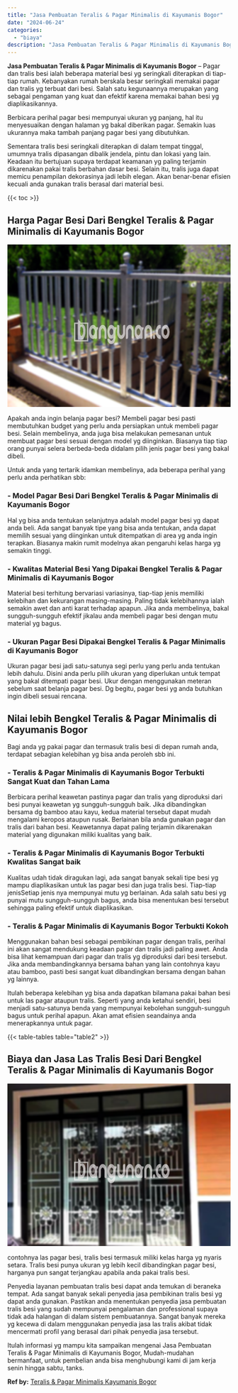 ```yaml
---
title: "Jasa Pembuatan Teralis & Pagar Minimalis di Kayumanis Bogor"
date: "2024-06-24"
categories: 
  - "biaya"
description: "Jasa Pembuatan Teralis & Pagar Minimalis di Kayumanis Bogor. Itulah informasi yg mampu kita sampaikan mengenai Jasa Pembuatan Teralis & Pagar Minimalis di Ka..."
---
```


**Jasa Pembuatan Teralis & Pagar Minimalis di Kayumanis Bogor** – Pagar dan tralis besi ialah beberapa material besi yg seringkali diterapkan di tiap-tiap rumah. Kebanyakan rumah berskala besar seringkali memakai pagar dan tralis yg terbuat dari besi. Salah satu kegunaannya merupakan yang sebagai pengaman yang kuat dan efektif karena memakai bahan besi yg diaplikasikannya.

Berbicara perihal pagar besi mempunyai ukuran yg panjang, hal itu menyesuaikan dengan halaman yg bakal diberikan pagar. Semakin luas ukurannya maka tambah panjang pagar besi yang dibutuhkan.

Sementara tralis besi seringkali diterapkan di dalam tempat tinggal, umumnya tralis dipasangan dibalik jendela, pintu dan lokasi yang lain. Keadaan itu bertujuan supaya terdapat keamanan yg paling terjamin dikarenakan pakai tralis berbahan dasar besi. Selain itu, tralis juga dapat memicu penampilan dekorasinya jadi lebih elegan. Akan benar-benar efisien kecuali anda gunakan tralis berasal dari material besi.

{{< toc >}}

## Harga Pagar Besi Dari Bengkel Teralis & Pagar Minimalis di Kayumanis Bogor

![Jasa Pembuatan Teralis & Pagar Minimalis di Kayumanis Bogor](/images/pagar-minimalis-murah-66.png)

Apakah anda ingin belanja pagar besi? Membeli pagar besi pasti membutuhkan budget yang perlu anda persiapkan untuk membeli pagar besi. Selain membelinya, anda juga bisa melakukan pemesanan untuk membuat pagar besi sesuai dengan model yg diinginkan. Biasanya tiap tiap orang punyai selera berbeda-beda didalam pilih jenis pagar besi yang bakal dibeli.

Untuk anda yang tertarik idamkan membelinya, ada beberapa perihal yang perlu anda perhatikan sbb:
### \- Model Pagar Besi Dari Bengkel Teralis & Pagar Minimalis di Kayumanis Bogor

Hal yg bisa anda tentukan selanjutnya adalah model pagar besi yg dapat anda beli. Ada sangat banyak tipe yang bisa anda tentukan, anda dapat memilih sesuai yang diinginkan untuk ditempatkan di area yg anda ingin terapkan. Biasanya makin rumit modelnya akan pengaruhi kelas harga yg semakin tinggi.

### \- Kwalitas Material Besi Yang Dipakai Bengkel Teralis & Pagar Minimalis di Kayumanis Bogor

Material besi terhitung bervariasi variasinya, tiap-tiap jenis memiliki kelebihan dan kekurangan masing-masing. Paling tidak kelebihannya ialah semakin awet dan anti karat terhadap apapun. Jika anda membelinya, bakal sungguh-sungguh efektif jikalau anda membeli pagar besi dengan mutu material yg bagus.

### \- Ukuran Pagar Besi Dipakai Bengkel Teralis & Pagar Minimalis di Kayumanis Bogor

Ukuran pagar besi jadi satu-satunya segi perlu yang perlu anda tentukan lebih dahulu. Disini anda perlu pilih ukuran yang diperlukan untuk tempat yang bakal ditempati pagar besi. Ukur dengan menggunakan meteran sebelum saat belanja pagar besi. Dg begitu, pagar besi yg anda butuhkan ingin dibeli sesuai rencana.

## Nilai lebih Bengkel Teralis & Pagar Minimalis di Kayumanis Bogor

Bagi anda yg pakai pagar dan termasuk tralis besi di depan rumah anda, terdapat sebagian kelebihan yg bisa anda peroleh sbb ini.

### \- Teralis & Pagar Minimalis di Kayumanis Bogor Terbukti Sangat Kuat dan Tahan Lama

Berbicara perihal keawetan pastinya pagar dan tralis yang diproduksi dari besi punyai keawetan yg sungguh-sungguh baik. Jika dibandingkan bersama dg bamboo atau kayu, kedua material tersebut dapat mudah mengalami keropos ataupun rusak. Berlainan bila anda gunakan pagar dan tralis dari bahan besi. Keawetannya dapat paling terjamin dikarenakan material yang digunakan miliki kualitas yang baik.

### \- Teralis & Pagar Minimalis di Kayumanis Bogor Terbukti Kwalitas Sangat baik

Kualitas udah tidak diragukan lagi, ada sangat banyak sekali tipe besi yg mampu diaplikasikan untuk las pagar besi dan juga tralis besi. Tiap-tiap jenisSetiap jenis nya mempunyai mutu yg berlainan. Ada salah satu besi yg punyai mutu sungguh-sungguh bagus, anda bisa menentukan besi tersebut sehingga paling efektif untuk diaplikasikan.

### \- Teralis & Pagar Minimalis di Kayumanis Bogor Terbukti Kokoh

Menggunakan bahan besi sebagai pembikinan pagar dengan tralis, perihal ini akan sangat mendukung keadaan pagar dan tralis jadi paling awet. Anda bisa lihat kemampuan dari pagar dan tralis yg diproduksi dari besi tersebut. Jika anda membandingkannya bersama bahan yang lain contohnya kayu atau bamboo, pasti besi sangat kuat dibandingkan bersama dengan bahan yg lainnya.

Itulah beberapa kelebihan yg bisa anda dapatkan bilamana pakai bahan besi untuk las pagar ataupun tralis. Seperti yang anda ketahui sendiri, besi menjadi satu-satunya benda yang mempunyai kebolehan sungguh-sungguh bagus untuk perihal apapun. Akan amat efisien seandainya anda menerapkannya untuk pagar.

{{< table-tables table="table2" >}}

## Biaya dan Jasa Las Tralis Besi Dari Bengkel Teralis & Pagar Minimalis di Kayumanis Bogor

![Jasa Pembuatan Teralis & Pagar Minimalis di Kayumanis Bogor](/images/teralis-minimalis-murah-19.png)

contohnya las pagar besi, tralis besi termasuk miliki kelas harga yg nyaris setara. Tralis besi punya ukuran yg lebih kecil dibandingkan pagar besi, harganya pun sangat terjangkau apabila anda pakai tralis besi.

Penyedia layanan pembuatan tralis besi dapat anda temukan di beraneka tempat. Ada sangat banyak sekali penyedia jasa pembikinan tralis besi yg dapat anda gunakan. Pastikan anda menentukan penyedia jasa pembuatan tralis besi yang sudah mempunyai pengalaman dan professional supaya tidak ada halangan di dalam sistem pembuatannya. Sangat banyak mereka yg kecewa di dalam menggunakan penyedia jasa las tralis akibat tidak mencermati profil yang berasal dari pihak penyedia jasa tersebut.

Itulah informasi yg mampu kita sampaikan mengenai Jasa Pembuatan Teralis & Pagar Minimalis di Kayumanis Bogor, Mudah-mudahan bermanfaat, untuk pembelian anda bisa menghubungi kami di jam kerja senin hingga sabtu, tanks.

**Ref by:** [Teralis & Pagar Minimalis Kayumanis Bogor](https://id.wikipedia.org/wiki/Teralis)
